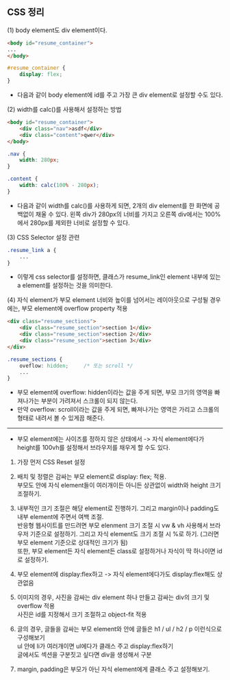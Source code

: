 ## CSS 정리

(1) body element도 div element이다.
```html
<body id="resume_container">
...
</body>
```

```css
#resume_container {
    display: flex;
}
```
- 다음과 같이 body element에 id를 주고 가장 큰 div element로 설정할 수도 있다.


(2) width를 calc()를 사용해서 설정하는 방법
```html
<body id="resume_container">
    <div class="nav">asdf</div>
    <div class="content">qwer</div>
</body>
```

```css
.nav {
    width: 280px;
}

.content {
    width: calc(100% - 280px);
}
```

- 다음과 같이 width를 calc()를 사용하게 되면, 2개의 div element를 한 화면에 공백없이 채울 수 있다. 왼쪽 div가 280px의 너비를 가지고 오른쪽 div에서는 100%에서 280px를 제외한 너비로 설정할 수 있다.


(3) CSS Selector 설정 관련
```css
.resume_link a {
    ...
}
```

- 이렇게 css selector를 설정하면, 클래스가 resume_link인 element 내부에 있는 a element를 설정하는 것을 의미한다.


(4) 자식 element가 부모 element 너비와 높이를 넘어서는 레이아웃으로 구성될 경우에는, 부모 element에 overflow property 적용
```html
<div class="resume_sections">
    <div class="resume_section">section 1</div>
    <div class="resume_section">section 2</div>
    <div class="resume_section">section 3</div>
</div>    
```

```css
.resume_sections {
    oveflow: hidden;     /* 또는 scroll */ 
    ...
}
```

- 부모 element에 overflow: hidden이라는 값을 주게 되면, 부모 크기의 영역을 빠져나가는 부분이 가려져서 스크롤이 되지 않는다.
- 만약 overflow: scroll이라는 값을 주게 되면, 빠져나가는 영역은 가리고 스크롤의 형태로 내려서 볼 수 있게끔 해준다.







* * *

- 부모 element에는 사이즈를 정하지 않은 상태에서 -> 자식 element에다가 height를 100vh를 설정해서 브라우저를 채우게 할 수도 있다.




1) 가장 먼저 CSS Reset 설정

2) 배치 및 정렬은 감싸는 부모 element로 display: flex; 적용.   
   부모도 안에 자식 element들이 여러개이든 아니든 상관없이 width와 height 크기 조절하기.

3) 내부적인 크기 조절은 해당 element로 진행하기. 그리고 margin이나 padding도 내부 element에 주면서 여백 조절.   
   반응형 웹사이트를 만드려면 부모 elenment 크기 조절 시 vw & vh 사용해서 브라우저 기준으로 설정하기. 
   그리고 자식 element도 크기 조절 시 %로 하기. (그러면 부모 element 기준으로 상대적인 크기가 됨)   
   또한, 부모 element든 자식 element든 class로 설정하거나 자식이 딱 하나이면 id로 설정하기.

4) 부모 element에 display:flex하고 -> 자식 element에다가도 display:flex해도 상관없음

5) 이미지의 경우, 사진을 감싸는 div element 하나 만들고 감싸는 div의 크기 및 overflow 적용   
   사진은 id를 지정해서 크기 조절하고 object-fit 적용

6) 글의 경우, 글들을 감싸는 부모 element와 안에 글들은 h1 / ul / h2 / p 이런식으로 구성해보기   
   ul 안에 li가 여러개이면 ul에다가 클래스 주고 display:flex하기   
   글에서도 섹션을 구분짓고 싶다면 div을 생성해서 구분

7) margin, padding은 부모가 아닌 자식 element에게 클래스 주고 설정해보기.
